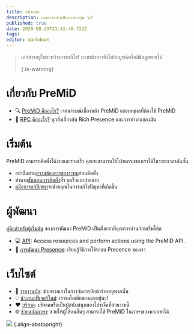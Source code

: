 ```yaml
---
title: หน้าหลัก
description: เอกสารอย่างเป็นทางการรุ่น v2
published: true
date: 2020-08-29T21:41:40.722Z
tags:
editor: markdown
---
```


> เอกสารอยู่ในระหว่างการเเก้ไข! บางหน้าอาจยังไม่สมบูรณ์หรือมีข้อมูลหายไป 
> 
> {.is-warning}

# เกี่ยวกับ PreMiD
- :mag: [ PreMiD คืออะไร?](/about) เจตนารมณ์เบื้องหลัง PreMiD และเหตุผลที่ต้องใช้ PreMiD
- :link: [RPC คืออะไร?](https://discordapp.com/rich-presence) ทุกสิ่งเกี่ยวกับ Rich Presence และการทำงานของมัน

# เริ่มต้น

PreMiD สามารถติดตั้งได้ง่ายและรวดเร็ว คุณจะสามารถใช้โปรแกรมของเราได้ในระยะเวลาอันสั้น

- อย่าลืมอ่าน[ความต้องการของระบบ](/install/requirements)ก่อนติดตั้ง
- ทำตาม[ขั้นตอนการติดตั้ง](/install)ที่รวดเร็วและง่ายดาย
- [คู่มือการแก้ปัญหา](/troubleshooting)จะช่วยคุณในการแก้ไขปัญหาที่เกิดขึ้น

# ผู้พัฒนา

[คู่มือสำหรับผู้เริ่มต้น](/dev) ของการพัฒนา PreMiD เป็นสิ่งแรกที่คุณควรอ่านก่อนเริ่มโค้ด

- :computer: [API](/dev/api): Access resources and perform actions using the PreMiD API.
- :wrench: [การพัฒนา Presence](/dev/presence): เรียนรู้วิธีการใช้ระบบ Presence ของเรา

# เว็บไซต์
- :bug: [รายงานบัค](https://github.com/PreMiD): ช่วยพวกเราในการจัดการบัคน่ารำคาญพวกนั้น
- :bulb: [นำเสนอฟีเจอร์ใหม่](https://discord.premid.app/): เรารอไอเดียของคุณอยู่นะ!
- :heart: [บริจาค](https://www.patreon.com/Timeraa): บริจาคหรือเป็นผู้สนับสนุนของโปรเจ็คที่สวยงามนี้
- :globe_with_meridians: [ช่วยแปลภาษา](https://translate.premid.app): ช่วยให้ผู้ใช้คนอื่นๆ สามารถใช้ PreMiD ในภาษาของพวกเขาได้

![](https://beta.premid.app/img/logo.2b414dc2.gif) {.align-abstopright}